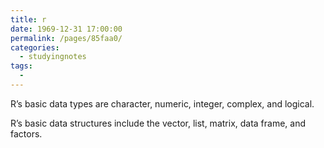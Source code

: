 ```yaml
---
title: r
date: 1969-12-31 17:00:00
permalink: /pages/85faa0/
categories:
  - studyingnotes
tags:
  - 
---
```


R’s basic data types are character, numeric, integer, complex, and logical.

R’s basic data structures include the vector, list, matrix, data frame, and factors.